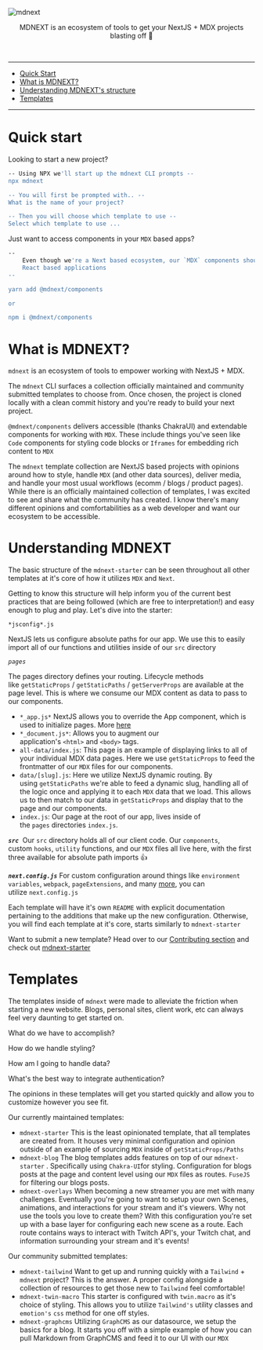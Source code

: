 <!-- markdownlint-disable MD033 MD041 -->

![mdnext](./mdnext.png)

<div align="center">

MDNEXT is an ecosystem of tools to get your NextJS + MDX projects blasting off :rocket:

<br/>

</div>



---

- [Quick Start](#quick-start)
- [What is MDNEXT?](#what-is-mdnext)
- [Understanding MDNEXT's structure](#understanding-mdnext)
- [Templates](#templates)

---
# Quick start

Looking to start a new project?

```bash
-- Using NPX we'll start up the mdnext CLI prompts --
npx mdnext

-- You will first be prompted with.. --
What is the name of your project? 

-- Then you will choose which template to use --
Select which template to use ...
```

Just want to access components in your `MDX` based apps?

```bash
-- 
	Even though we're a Next based ecosystem, our `MDX` components should be usable in most
	React based applications 
--

yarn add @mdnext/components

or 

npm i @mdnext/components
```

# What is MDNEXT?

`mdnext` is an ecosystem of tools to empower working with NextJS + MDX. 

The `mdnext` CLI surfaces a collection officially maintained and community submitted templates to choose from. Once chosen, the project is cloned locally with a clean commit history and you're ready to build your next project. 

`@mdnext/components` delivers accessible (thanks ChakraUI) and extendable components for working with `MDX`. These include things you've seen like `Code` components for styling code blocks or `Iframes` for embedding rich content to `MDX`

The `mdnext` template collection are NextJS based projects with opinions around how to style, handle `MDX` (and other data sources), deliver media, and handle your most usual workflows (ecomm / blogs / product pages). While there is an officially maintained collection of templates, I was excited to see and share what the community has created. I know there's many different opinions and comfortabilities as a web developer and want our ecosystem to be accessible. 


# Understanding MDNEXT

The basic structure of the `mdnext-starter` can be seen throughout all other templates at it's core of how it utilizes `MDX` and `Next`.

Getting to know this structure will help inform you of the current best practices that are being followed (which are free to interpretation!) and easy enough to plug and play. Let's dive into the starter:

`*jsconfig*.js`

NextJS lets us configure absolute paths for our app. We use this to easily import all of our functions and utilities inside of our `src` directory

*`pages`*

The pages directory defines your routing. Lifecycle methods like `getStaticProps` / `getStaticPaths` / `getServerProps` are available at the page level. This is where we consume our MDX content as data to pass to our components.

- `*_app.js*`
NextJS allows you to override the App component, which is used to initialize pages. More [here](https://nextjs.org/docs/advanced-features/custom-app)
- `*_document.js*`: Allows you to augment our application's `<html>` and `<body>` tags.
- `all-data/index.js`: This page is an example of displaying links to all of your individual MDX data pages. Here we use `getStaticProps` to feed the frontmatter of our `MDX` files for our components.
- `data/[slug].js`: Here we utilize NextJS dynamic routing. By using `getStaticPaths` we're able to feed a dynamic slug, handling all of the logic once and applying it to each `MDX` data that we load. This allows us to then match to our data in `getStaticProps` and display that to the page and our components.
- `index.js`: Our page at the root of our app, lives inside of the `pages` directories `index.js`.

***`src`*** 
Our `src` directory holds all of our client code. Our `components`, custom `hooks`, `utility` functions, and our `MDX` files all live here, with the first three available for absolute path imports 👍

***`next.config.js`***
For custom configuration around things like `environment variables`, `webpack`, `pageExtensions`, and many [more](https://github.com/vercel/next.js/blob/canary/packages/next/next-server/server/config.ts#L12-L63), you can utilize `next.config.js`

Each template will have it's own `README` with explicit documentation pertaining to the additions that make up the new configuration. Otherwise, you will find each template at it's core, starts similarly to `mdnext-starter`

Want to submit a new template? Head over to our [Contributing section](https://github.com/domitriusclark/mdnext/blob/master/CONTRIBUTORS.md) and check out [mdnext-starter](https://github.com/domitriusclark/mdnext-starter)


# Templates

The templates inside of `mdnext` were made to alleviate the friction when starting a new website. Blogs, personal sites, client work, etc can always feel very daunting to get started on. 

What do we have to accomplish? 

How do we handle styling? 

How am I going to handle data? 

What's the best way to integrate authentication? 

The opinions in these templates will get you started quickly and allow you to customize however you see fit. 

Our currently maintained templates: 

- `mdnext-starter`
This is the least opinionated template, that all templates are created from. It houses very minimal configuration and opinion outside of an example of sourcing `MDX` inside of `getStaticProps/Paths`
- `mdnext-blog`
The blog templates adds features on top of our `mdnext-starter` . Specifically using `Chakra-UI`for styling. Configuration for blogs posts at the page and content level using our `MDX` files as routes. `FuseJS` for filtering our blogs posts.
- `mdnext-overlays`
When becoming a new streamer you are met with many challenges. Eventually you're going to want to setup your own Scenes, animations, and interactions for your stream and it's viewers. Why not use the tools you love to create them? With this configuration you're set up with a base layer for configuring each new scene as a route. Each route contains ways to interact with Twitch API's, your Twitch chat, and information surrounding your stream and it's events!

Our community submitted templates:

- `mdnext-tailwind` 
Want to get up and running quickly with a `Tailwind` + `mdnext` project? This is the answer. A proper config alongside a collection of resources to get those new to `Tailwind` feel comfortable!
- `mdnext-twin-macro`
This starter is configured with `twin.macro` as it's choice of styling. This allows you to utilize `Tailwind's` utility classes and `emotion's` `css` method for one off styles.
- `mdnext-graphcms`
Utilizing `GraphCMS` as our datasource, we setup the basics for a blog. It starts you off with a simple example of how you can pull Markdown from GraphCMS and feed it to our UI with our `MDX`
